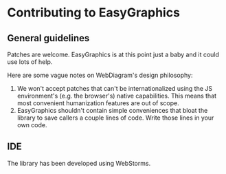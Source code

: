# Contributing to EasyGraphics

## General guidelines

Patches are welcome. EasyGraphics is at this point just a baby and it could use lots of help.

Here are some vague notes on WebDiagram's design philosophy:

 1. We won't accept patches that can't be internationalized using the JS environment's (e.g. the browser's) native capabilities. This means that most convenient humanization features are out of scope.
 2. EasyGraphics shouldn't contain simple conveniences that bloat the library to save callers a couple lines of code. Write those lines in your own code.
 
## IDE

The library has been developed using WebStorms.